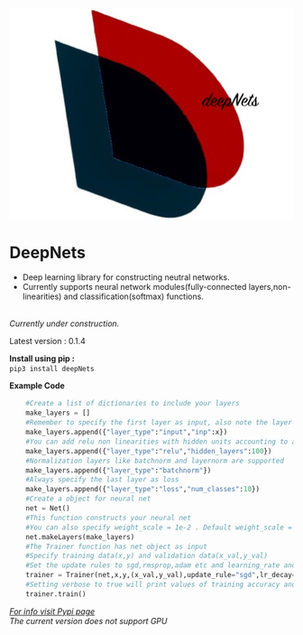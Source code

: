 ![deepNets_Logo](https://github.com/DeepakVelmurugan/deepNets/blob/main/deepNets.jpg)
<h1>DeepNets</h1>
<ul>
<li>Deep learning library for constructing neutral networks.</li>
<li>Currently supports neural network modules(fully-connected
layers,non-linearities) and classification(softmax) functions.</li>
</ul>
</br>
<i>Currently under construction.</i>
</br>

<p>Latest version : 0.1.4</p>

<b>Install using pip :</b></br>
```pip3 install deepNets```

<b>Example Code</b></br>
```python
    #Create a list of dictionaries to include your layers
    make_layers = []
    #Remember to specify the first layer as input, also note the layer type syntax
    make_layers.append({"layer_type":"input","inp":x})
    #You can add relu non linearities with hidden units accounting to any valid number
    make_layers.append({"layer_type":"relu","hidden_layers":100})
    #Normalization layers like batchnorm and layernorm are supported
    make_layers.append({"layer_type":"batchnorm"})
    #Always specify the last layer as loss
    make_layers.append({"layer_type":"loss","num_classes":10})
    #Create a object for neural net
    net = Net()
    #This function constructs your neural net
    #You can also specify weight_scale = 1e-2 . Default weight_scale = 1e-3
    net.makeLayers(make_layers)
    #The Trainer function has net object as input
    #Specify training data(x,y) and validation data(x_val,y_val)
    #Set the update rules to sgd,rmsprop,adam etc and learning_rate and batch_size
    trainer = Trainer(net,x,y,(x_val,y_val),update_rule="sgd",lr_decay=0.95,optim_config={'learning_rate':0.001},batch_size=100,verbose=True)
    #Setting verbose to true will print values of training accuracy and val accuracy
    trainer.train()
```
<i>[For info visit Pypi page](https://pypi.org/project/deepNets/0.1.4/)</i>
</br>
<i>The current version does not support GPU</i>
